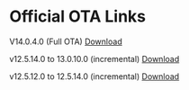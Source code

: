 # Official OTA Links

V14.0.4.0 (Full OTA) [Download](https://android.googleapis.com/packages/ota-api/package/79e7606446dcf23374147d6aa4ecdf2c942582ee.zip)

v12.5.14.0 to 13.0.10.0 (incremental) [Download](https://android.googleapis.com/packages/ota-api/package/b7e1f33058a52649a1690dac9f68a3a0ca6e37ab.zip)

v12.5.12.0 to 12.5.14.0 (incremental) [Download](https://android.googleapis.com/packages/ota-api/package/bee803f7f038709cdc8c3a26a1ab74bbd44a2df6.zip)
